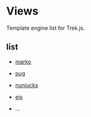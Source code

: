 # Views

Template engine list for Trek.js.

## list

* [marko](/packages/marko)

* [pug](/packages/pug)

* [nunjucks](/packages/nunjucks)

* [ejs](/packages/ejs)

* ...
